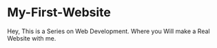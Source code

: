 # My-First-Website
Hey, This is a Series on Web Development. Where you Will make a Real Website with me.
